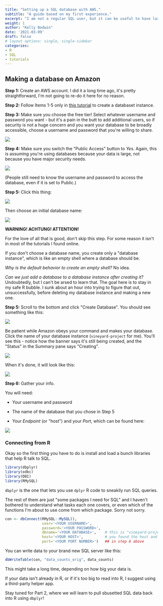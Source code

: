 ```yaml
---
title: "Setting up a SQL database with AWS."
subtitle: "A guide based on my first experience."
excerpt: "I am not a regular SQL user, but it can be useful to have larger datasets stored on a database for ease of sharing.  In this post, I walk through setting up your own AWS database and connecting to it from R."
weight: 1
author: "Kelly Bodwin"
date: '2021-03-09'
draft: false
# layout options: single, single-sidebar
categories:
- R
- SQL
- tutorials
---
```








## Making a database on Amazon

**Step 1:** Create an AWS account.  I did it a long time ago, it's pretty straightforward, I'm not going to re-do it here for no reason.

**Step 2:** Follow Items 1-5 only in [this tutorial](https://docs.aws.amazon.com/AmazonRDS/latest/UserGuide/CHAP_Tutorials.WebServerDB.CreateDBInstance.html) to create a databaset instance.


**Step 3:** Make sure you choose the free tier!  Select whatever username and password you want - but it's a pain in the butt to add additional users, so if security is not a huge concern and you want your database to be broadly accessible, choose a username and password that you're willing to share.

![](aws_rds-2.png)


**Step 4:** Make sure you switch the "Public Access" button to *Yes*.  Again, this is assuming you're using databases because your data is large, not because you have major security needs.  


![](aws_rds-3.png)

(People still need to know the username and password to access the database, even if it is set to Public.)

**Step 5:** Click this thing:

![](aws_rds-4.png)


Then choose an initial database name:


![](aws_rds-5.png)


**WARNING!  ACHTUNG!  ATTENTION!**

For the love of all that is good, don't skip this step.  For some reason it isn't in most of the tutorials I found online.

If you don't choose a database name, you create only a "database instance", which is like an empty shell where a database should be.

*Why is the default behavior to create an empty shell?*  No idea.

*Can we just add a database to a database instance after creating it?*  Undoubtedly, but I can't be arsed to learn that.  The goal here is to stay in my safe R bubble. I sunk about an hour into trying to figure that out, unsuccessfully, before deleting my database instance and making a new one.


**Step 5:** Scroll to the bottom and click "Create Database".  You should see something like this:

![](aws_rds-6.png)

Be patient while Amazon obeys your command and makes your database.  Click the name of your database instance (`vineyard-project` for me).  You'll see this - notice how the banner says it's still being created, and the "Status" in the Summary pane says "Creating".

![](aws_rds-7.png)

When it's done, it will look like this:

![](aws_rds-9.png)

**Step 6:** Gather your info.

You will need:

* Your username and password

* The name of the database that you chose in Step 5

* Your *Endpoint* (or "host") and your *Port*, which can be found here:

![](aws_rds-8.png)




### Connecting from R


Okay so the first thing you have to do is install and load a bunch libraries that help R talk to SQL.  


```r
library(dbplyr)
library(odbc)
library(DBI)
library(RMySQL)
```

`dbplyr` is the one that lets you use `dplyr` R code to sneakily run SQL queries.  

The rest of them are just "some packages I need for SQL" and I haven't bothered to understand what tasks each one covers, or even which of the functions I'm about to use come from which package.  Sorry not sorry.


```r
con <- dbConnect(RMySQL::MySQL(), 
                 user='<YOUR USERNAME>', 
                 password='<YOUR PASSWORD>', 
                 dbname='<YOUR DATABASE>',    # this is "vineyard-project" for me
                 host='<YOUR HOST>',          # you found the host and port   
                 port='<YOUR PORT NUMBER>')   ## in step 6 above 
```

You can write data to your brand new SQL server like this:


```r
dbWriteTable(con, "data_counts_orig", data_counts)
```

This might take a long time, depending on how big your data is.

If your data isn't already in R, or if it's too big to read into R, I suggest
using a third-party helper app.

Stay tuned for Part 2, where we will learn to pull sbusetted SQL data back into R using `dbplyr`!
